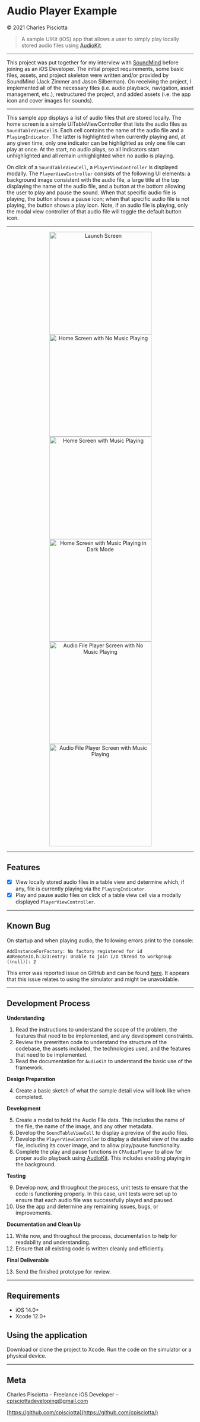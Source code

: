 # Audio Player Example
&copy; 2021 Charles Pisciotta
> A sample UIKit (iOS) app that allows a user to simply play locally stored audio files using [AudioKit](https://github.com/AudioKit/AudioKit).

***
This project was put together for my interview with <a href="https://www.soundmind.app/" target="_blank">SoundMind</a> before joining as an iOS Developer. The initial project requirements, some basic files, assets, and project skeleton were written and/or provided by SoundMind (Jack Zimmer and Jason Silberman). On receiving the project, I implemented all of the necessary files (i.e. audio playback, navigation, asset management, etc.), restructured the project, and added assets (i.e. the app icon and cover images for sounds).
***

This sample app displays a list of audio files that are stored locally. The home screen is a simple UITableViewController that lists the audio files as `SoundTableViewCell`s. Each cell contains the name of the audio file and a `PlayingIndicator`. The latter is highlighted when currently playing and, at any given time, only one indicator can be highlighted as only one file can play at once. At the start, no audio plays, so all indicators start unhighlighted and all remain unhighlighted when no audio is playing.

On click of a `SoundTableViewCell`, a `PlayerViewController` is displayed modally. The `PlayerViewController` consists of the following UI elements: a background image consistent with the audio file, a large title at the top displaying the name of the audio file, and a button at the bottom allowing the user to play and pause the sound. When that specific audio file is playing, the button shows a pause icon; when that specific audio file is not playing, the button shows a play icon. Note, if an audio file is playing, only the modal view controller of that audio file will toggle the default button icon.

---

<p align="center">

<img src="/img/launch.png" alt="Launch Screen" width="275" title="Launch Screen" />

<img src="/img/home-default.png" alt="Home Screen with No Music Playing" width="275" title="Home Screen - No Music Playing" />

<img src="/img/home-playing.png" alt="Home Screen with Music Playing" width="275" title="Home Screen - Music Playing" />

<img src="/img/playing-dark.png" alt="Home Screen with Music Playing in Dark Mode" width="275" title="Home Screen - Music Playing - Dark Mode" />

<img src="/img/detail.png" alt="Audio File Player Screen with No Music Playing" width="275" title="Audio Player Detail Screen - No Music Playing" />

<img src="/img/playing.png" alt="Audio File Player Screen with Music Playing" width="275" title="Audio Player Detail Screen - Music Playing" />

</p>

---

## Features

- [x] View locally stored audio files in a table view and determine which, if any, file is currently playing via the `PlayingIndicator`.
- [x] Play and pause audio files on click of a table view cell via a modally displayed `PlayerViewController`.

---

## Known Bug

On startup and when playing audio, the following errors print to the console:

```
AddInstanceForFactory: No factory registered for id
AURemoteIO.h:323:entry: Unable to join I/O thread to workgroup ((null)): 2
```

This error was reported issue on GitHub and can be found [here](https://github.com/AudioKit/AudioKit/issues/2331). It appears that this issue relates to using the simulator and might be unavoidable.

---

## Development Process

**Understanding**

1. Read the instructions to understand the scope of the problem, the features that need to be implemented, and any development constraints.
2. Review the prewritten code to understand the structure of the codebase, the assets included, the technologies used, and the features that need to be implemented.
3. Read the documentation for `AudioKit` to understand the basic use of the framework.

**Design Preparation**

4. Create a basic sketch of what the sample detail view will look like when completed.

**Development**

5. Create a model to hold the Audio File data. This includes the name of the file, the name of the image, and any other metadata.
6. Develop the `SoundTableViewCell` to display a preview of the audio files.
7. Develop the `PlayerViewController` to display a detailed view of the audio file, including its cover image, and to allow play/pause functionality.
8. Complete the play and pause functions in `CPAudioPlayer` to allow for proper audio playback using [AudioKit](https://github.com/AudioKit/AudioKit). This includes enabling playing in the background.

**Testing**

9. Develop now, and throughout the process, unit tests to ensure that the code is functioning properly. In this case, unit tests were set up to ensure that each audio file was successfully played and paused.
10. Use the app and determine any remaining issues, bugs, or improvements.

**Documentation and Clean Up**

11. Write now, and throughout the process, documentation to help for readability and understanding.
12. Ensure that all existing code is written cleanly and efficiently.

**Final Deliverable**

13. Send the finished prototype for review.

---

## Requirements

- iOS 14.0+
- Xcode 12.0+

## Using the application

Download or clone the project to Xcode. Run the code on the simulator or a physical device.

---

## Meta

Charles Pisciotta – Freelance iOS Developer – cpisciottadeveloping@gmail.com

[https://github.com/cpisciotta](https://github.com/cpisciotta/)

[swift-image]:https://img.shields.io/badge/swift-5.0-orange.svg
[swift-url]: https://swift.org/
[license-image]: https://img.shields.io/badge/License-MIT-blue.svg
[license-url]: LICENSE
